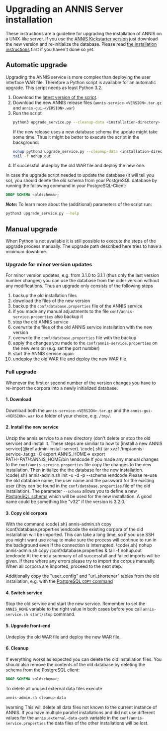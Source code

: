 # Upgrading an ANNIS Server installation

These instructions are a guideline for upgrading the installation of ANNIS on a UNIX-like server. 
If you use the [ANNIS Kickstarter version](installation-kickstarter.md) 
just download the new version and re-initialize the database.
Please read [the installation instructions](installation-server.md) first if you
haven't done so yet.


## Automatic upgrade 

Upgrading the ANNIS service is more complex than deploying the user interface WAR file.
Therefore a Python script is available for an automatic upgrade. This script needs as least Python 3.2.

1. Download the [latest version of the script](https://raw.githubusercontent.com/korpling/ANNIS/master/Misc/upgrade_service.py). 
2. Download the new ANNIS release files (`annis-service-<VERSION>.tar.gz` and `annis-gui-<VERSION>.war`) 
3. Run the script 
   ~~~bash
   python3 upgrade_service.py --cleanup-data <installation-directory> annis-service-<VERSION>.tar.gz
   ~~~
   If the new release uses a new database schema the update might take some time. Thus it might be better to execute the script in the background:
   ~~~bash
   nohup python3 upgrade_service.py --cleanup-data <installation-directory> annis-service-<VERSION>.tar.gz &
   tail -f nohup.out
   ~~~
4. If successful undeploy the old WAR file and deploy the new one.


In case the upgrade script needed to update the database (it will tell you so), 
you should delete the old schema from your PostgreSQL database by running the 
following command in your PostgreSQL-Client:
```sql
DROP SCHEMA <oldschema>;
```

***Note:*** To learn more about the (additional) parameters of the script run: 
~~~bash
python3 upgrade_service.py --help
~~~

## Manual upgrade

When Python is not available it is still possible to execute the steps
of the upgrade process manually.
The upgrade path described here tries to have a minimum downtime.


### Upgrade for minor version updates

For minor version updates, e.g. from 3.1.0 to 3.1.1 (thus only
the last version number changes) you can use the database from the older version
without any modifications. Thus an upgrade only consists of the following steps

1. backup the old installation files
2. download the files of the new version
3. backup the `conf/database.properties` file of the ANNIS service
4. if you made any manual adjustments to the file `conf/annis-service.properties` also backup it 
5. stop the old ANNIS service
6. overwrite the files of the old ANNIS service installation with the new version
7. overwrite the `conf/database.properties` file with the backup
8. apply the changes you made to the `conf/annis-service.properties` on the new version (e.g. set the port number)
9. start the ANNIS service again
10. undeploy the old WAR file and deploy the new WAR file

### Full upgrade

Whenever the first or second number of the version changes you have to re-import
the corpora into a newly initialized database.

#### 1. Download
Download both the `annis-service-<VERSION>.tar.gz` and the `annis-gui-<VERSION>.war`
to a folder of your choice, e.g. `/tmp/`.

#### 2. Install the new service

Unzip the annis service to a new  directory (don't delete or stop the old service)
and install it. 
These steps are similiar to how to [install a new ANNIS service](@ref admin-install-server).
\code{.sh}
tar xvzf /tmp/annis-service-<VERSION>.tar.gz -C <new installation directory>
export ANNIS_HOME=<new installation directory>>
export PATH=$PATH:$ANNIS_HOME/bin
\endcode
If you made any manual changes to the `conf/annis-service.properties` file copy
the changes to the new installation.
Then initialize the the database for the new installation.
\code{.sh}
annis-admin.sh init -u <username> -d <dbname> -p <user password> --schema <new schema name>
\endcode
Please re-use the old database name, the user name and the password for the existing user (they can be found
in the `conf/database.properties` file of the old installation).
The parameter `--schema` allows you to define a new [PostgreSQL schema](http://www.postgresql.org/docs/9.6/static/ddl-schemas.html)
which will be used for the new installation. 
A good name could be something like "v32" if the version is 3.2.0.

#### 3. Copy old corpora

With the command
\code{.sh}
annis-admin.sh copy <old installation director>/conf/database.properties
\endcode
the existing corpora of the old installation will be imported. This
can take a long time, so if you use SSH you might want use `nohup` to make sure 
the process will continue to run in the background even if the connection is interrupted.
\code{.sh}
nohup annis-admin.sh copy <old installation director>/conf/database.properties &
tail -f nohup.out
\endcode
At the end a summary of all successfull and failed imports 
will be given. If there where any errors please try to import the corpus
manually. When all corpora are imported, proceed to the next step.

Additionally copy  the "user_config" and "url_shortener" tables from the
old installation, e.g. with the [PostgreSQL `COPY` command](http://www.postgresql.org/docs/9.6/static/sql-copy.html#AEN69268)

#### 4. Switch service

Stop the old service and start the
new service. Remember to set the `ANNIS_HOME` variable to the right value in
both cases before you call `annis-service.sh start/stop` command.

#### 5. Upgrade front-end

Undeploy the old WAR file and deploy the new WAR file.

#### 6. Cleanup

If everything works as expected you can delete the old installation files. You
should also remove the contents of the old database by deleting the schema from the
PostgreSQL client:
~~~sql
DROP SCHEMA <oldschema>;
~~~

To delete all unused external data files execute
~~~bash
annis-admin.sh cleanup-data
~~~
\warning This will delete all data files not known to the current instance of ANNIS.
If you have multiple parallel installations and did not use different values for
the `annis.external-data-path` variable in the `conf/annis-service.properties`
the data files of the other installations will be lost.